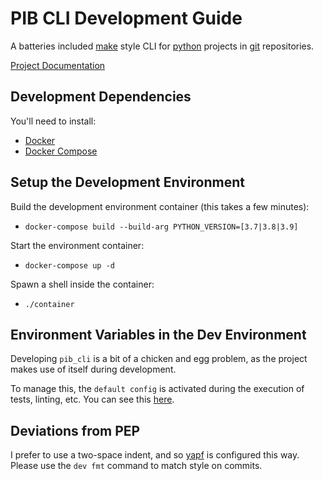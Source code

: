 # PIB CLI Development Guide

A batteries included [make](https://www.gnu.org/software/make/) style CLI for [python](https://python.org) projects in [git](https://git-scm.com/) repositories.

[Project Documentation](https://pib-cli.readthedocs.io/en/latest/)

## Development Dependencies

You'll need to install:

- [Docker](https://www.docker.com/)
- [Docker Compose](https://docs.docker.com/compose/install/)

## Setup the Development Environment

Build the development environment container (this takes a few minutes):

- `docker-compose build --build-arg PYTHON_VERSION=[3.7|3.8|3.9]`

Start the environment container:

- `docker-compose up -d`

Spawn a shell inside the container:

- `./container`

## Environment Variables in the Dev Environment

Developing `pib_cli` is a bit of a chicken and egg problem, as the project makes use of itself during development.

To manage this, the `default config` is activated during the execution of tests, linting, etc.  You can see this [here](./assets/cli.yml).

## Deviations from PEP

I prefer to use a two-space indent, and so [yapf](https://github.com/google/yapf) is configured this way.  Please use the `dev fmt` command to match style on commits.
